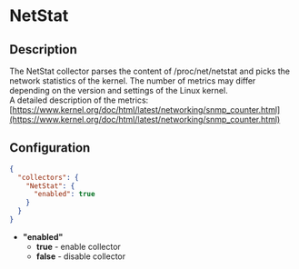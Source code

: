 # NetStat
## Description
The NetStat collector parses the content of /proc/net/netstat and picks the network statistics of the kernel.
The number of metrics may differ depending on the version and settings of the Linux kernel.  
A detailed description of the metrics: [https://www.kernel.org/doc/html/latest/networking/snmp_counter.html](https://www.kernel.org/doc/html/latest/networking/snmp_counter.html)
## Configuration
```json
{
  "collectors": {
    "NetStat": {
      "enabled": true
    }
  }
}
```
* **"enabled"**
    * **true** - enable collector
    * **false** - disable collector